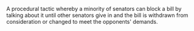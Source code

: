 A procedural tactic whereby a minority of senators can block a bill by talking about it until other senators give in and the bill is withdrawn from consideration or changed to meet the opponents' demands.